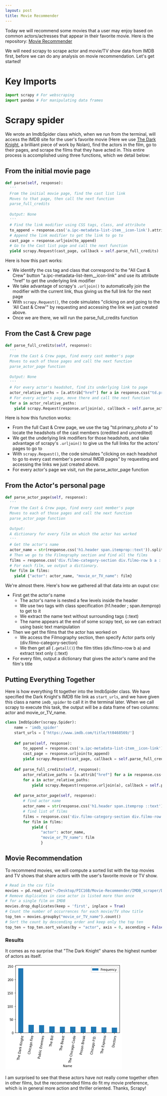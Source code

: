 ```yaml
---
layout: post
title: Movie Recommender
---
```


Today we will recommend some movies that a user may enjoy based on common actors/actresses that appear in their favorite movie. Here is the repository: [Movie Recommender](https://github.com/RaymondBai/Movie-Recommender)

We will need scrapy to scrape actor and movie/TV show data from IMDB first, before we can do any analysis on movie recommendation. Let's get started!

# Key Imports

```python
import scrapy # For webscraping
import pandas # For manipulating data frames
```

# Scrapy spider

We wrote an ImdbSpider class which, when we run from the terminal, will access the IMDB site for the user's favorite movie (Here we use [The Dark Knight](https://www.imdb.com/title/tt0468569/), a brilliant piece of work by Nolan), find the actors in the film, go to their pages, and scrape the films that they have acted in. This entire process is accomplished using three functions, which we detail below:

## From the initial movie page

```python
def parse(self, response):
  '''
  From the initial movie page, find the cast list link
  Moves to that page, then call the next function
  parse_full_credits
  
  Output: None
  '''
  # Find the link modifier using CSS tags, class, and attribute
  to_append = response.css('a.ipc-metadata-list-item__icon-link').attrib['href']
  # Append the link modifier to get the link to go to
  cast_page = response.urljoin(to_append)
  # Go to the Cast list page and call the next function
  yield scrapy.Request(cast_page, callback = self.parse_full_credits)
```

Here is how this part works:
- We identify the css tag and class that correspond to the "All Cast & Crew" button "a.ipc-metadata-list-item__icon-link" and use its attribute "href" to get the underlying link modifier
- We take advantage of scrapy's `.urljoin()` to automatically join the modifier with the current link, thus giving us the full link for the next page
- With `scrapy.Request()`, the code simulates "clicking on and going to the 'All Cast & Crew'" by requesting and accessing the link we just created above.
- Once we are there, we will run the parse_full_credits function

## From the Cast & Crew page

```python
def parse_full_credits(self, response):
  '''
  From the Cast & Crew page, find every cast member's page
  Moves to each of those pages and call the next function
  parse_actor_page function
  
  Output: None
  '''
  # For every actor's headshot, find its underlying link to page
  actor_relative_paths = [a.attrib["href"] for a in response.css("td.primary_photo a")]
  # For every actor's page, move there and call the next function
  for a in actor_relative_paths:
    yield scrapy.Request(response.urljoin(a), callback = self.parse_actor_page)
```

Here is how this function works:
- From the full Cast & Crew page, we use the tag "td.primary_photo a" to locate the headshots of the cast members (credited and uncredited)
- We get the underlying link modifiers for those headshots, and take advantage of scrapy's `.urljoin()` to give us the full links for the actors' pages to go to
- With `scrapy.Request()`, the code simulates "clicking on each headshot to go to every cast member's personal IMDB pages" by requesting and accessing the links we just created above.
- For every actor's page we visit, run the parse_actor_page function

## From the Actor's personal page

```python
def parse_actor_page(self, response):
  '''
  From the Cast & Crew page, find every cast member's page
  Moves to each of those pages and call the next function
  parse_actor_page function
  
  Output:
  A dictionary for every film on which the actor has worked
  '''
  # Get the actor's name
  actor_name = str(response.css('h1.header span.itemprop::text')).split("data='")[-1].split("'")[0]
  # Then we go to the Filmography section and find all the films
  films = response.css('div.filmo-category-section div.filmo-row b a ::text').getall()
  # For each film, we output a dictionary.
  for film in films:
    yield {"actor": actor_name, "movie_or_TV_name": film}
```

We're almost there. Here's how we gathered all that data into an ouput csv:
- First get the actor's name
  + The actor's name is nested a few levels inside the header
  + We use two tags with class specification (h1.header ; span.itemprop) to get to it
  + We extract the name text without surrounding tags (::text)
  + The name appears at the end of some scrapy text, so we can extract using basic text manipulation
- Then we get the films that the actor has worked on
  + We access the Filmography section, then specify Actor parts only (div.filmo-category-section)
  + We then get all (`.getall()`) the film titles (div.filmo-row b a) and extract text only (::text) 
- For every film, output a dictionary that gives the actor's name and the film's title

## Putting Everything Together

Here is how everything fit together into the ImdbSpider class. We have specified the Dark Knight's IMDB file link as `start_urls`, and we have given this class a name `imdb_spider` to call it in the terminal later. When we call scrapy to execute this task, the output will be a data frame of two columns: actor and movie_or_TV_name.

```python
class ImdbSpider(scrapy.Spider):
    name = 'imdb_spider'
    start_urls = ['https://www.imdb.com/title/tt0468569/']

    def parse(self, response):
        to_append = response.css('a.ipc-metadata-list-item__icon-link').attrib['href']
        cast_page = response.urljoin(to_append)
        yield scrapy.Request(cast_page, callback = self.parse_full_credits)
    
    def parse_full_credits(self, response):
        actor_relative_paths = [a.attrib["href"] for a in response.css("td.primary_photo a")]
        for a in actor_relative_paths:
            yield scrapy.Request(response.urljoin(a), callback = self.parse_actor_page)
    
    def parse_actor_page(self, response):
        # find actor name
        actor_name = str(response.css('h1.header span.itemprop ::text')).split("data='")[-1].split("'")[0]
        # find list of films
        films = response.css('div.filmo-category-section div.filmo-row b a ::text').getall()
        for film in films:
            yield {
                "actor": actor_name,
                "movie_or_TV_name": film
                }
```

## Movie Recommendation

To recommend movies, we will compute a sorted list with the top movies and TV shows that share actors with the user's favorite movie or TV show.

```python
# Read in the csv file
movies = pd.read_csv("~/Desktop/PIC16B/Movie-Recommender/IMDB_scraper/DK_actors.csv")
# Remove duplicates in case actor is listed more than once
# for a single film on IMDB
movies.drop_duplicates(keep = 'first', inplace = True)
# Count the number of occurrences for each movie/TV show title
top_ten = movies.groupby("movie_or_TV_name").count()
# Sort the count by descending order and keep only the top ten
top_ten = top_ten.sort_values(by = "actor", axis = 0, ascending = False).head(10)
```

### Results
It comes as no surprise that "The Dark Knight" shares the highest number of actors as itself. 

![Frequency Barplot](/images/freq_bar.png)

I am surprised to see that these actors have not really come together often in other films, but the recommended films do fit my movie preference, which is in general more action and thriller oriented. Thanks, Scrapy!
